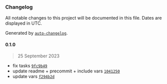 ### Changelog

All notable changes to this project will be documented in this file. Dates are displayed in UTC.

Generated by [`auto-changelog`](https://github.com/CookPete/auto-changelog).

#### 0.1.0

> 25 September 2023

- fix tasks [`9fc9b49`](https://github.com/lotusnoir/ansible-system_nfs_mount/commit/9fc9b498ef5482e8897ee458b740d4c727b749cb)
- update readme + precommit + include vars [`1041250`](https://github.com/lotusnoir/ansible-system_nfs_mount/commit/1041250289fdb048d9eef8dbf39ad3b53d1f073a)
- update vars [`f294b2d`](https://github.com/lotusnoir/ansible-system_nfs_mount/commit/f294b2d0979ca1cb0ee0f1c5b52a1958b762cd20)
